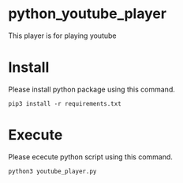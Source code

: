 # python_youtube_player
This player is for playing youtube

# Install
Please install python package using this command.
```
pip3 install -r requirements.txt
```

# Execute
Please ececute python script using this command.
```
python3 youtube_player.py
```
